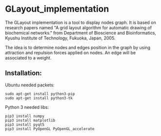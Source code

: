 # GLayout_implementation
The GLayout implementation is a tool to display nodes graph.
It is based on research papers named "A grid layout algorithm for automatic drawing of biochemical networks." from Department of Bioscience and Bioinformatics, Kyushu Institute of Technology, Fukuoka, Japan, 2005.

The idea is to determine nodes and edges position in the graph by using attraction and repulsion forces applied on nodes.
An edge will be associated to a weight.

## Installation:
Ubuntu needed packets:
```
sudo apt-get install python3-pip
sudo apt-get install python3-tk
```
Python 3 needed libs:
```
pip3 install numpy
pip3 install matplotlib
pip3 install pyqt5
pip3 install PyOpenGL PyOpenGL_accelerate
```
